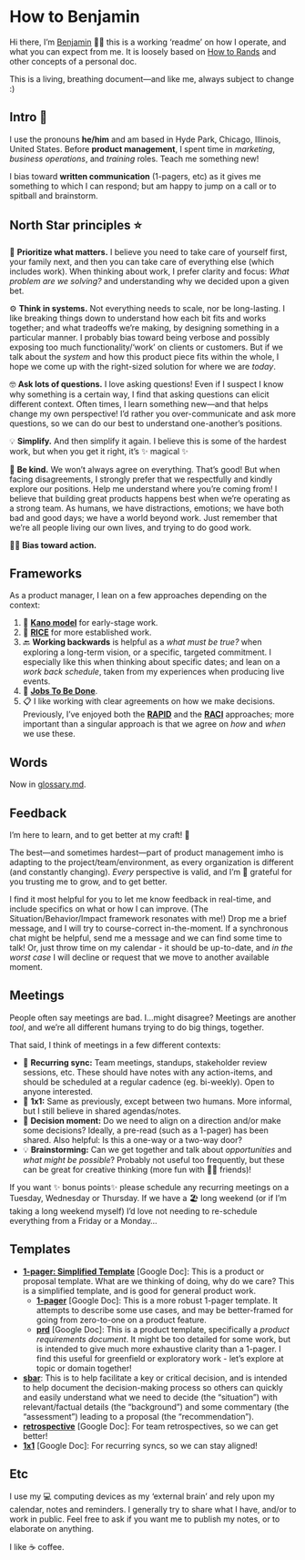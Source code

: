 # How to Benjamin

Hi there, I’m [Benjamin](https://benjaminchait.net/?utm_source=github-readme) 👨‍💻 this is a working ‘readme’ on how I operate, and what you can expect from me. It is loosely based on [How to Rands](https://randsinrepose.com/archives/how-to-rands/) and other concepts of a personal doc.

This is a living, breathing document—and like me, always subject to change :)

## Intro 👋

I use the pronouns **he/him** and am based in Hyde Park, Chicago, Illinois, United States. Before **product management**, I spent time in _marketing_, _business operations_, and _training_ roles. Teach me something new!

I bias toward **written communication** (1-pagers, etc) as it gives me something to which I can respond; but am happy to jump on a call or to spitball and brainstorm.

## North Star principles ⭐️

🥇 **Prioritize what matters.** I believe you need to take care of yourself first, your family next, and then you can take care of everything else (which includes work). When thinking about work, I prefer clarity and focus: _What problem are we solving?_ and understanding why we decided upon a given bet.

⚙️ **Think in systems.** Not everything needs to scale, nor be long-lasting. I like breaking things down to understand how each bit fits and works together; and what tradeoffs we’re making, by designing something in a particular manner. I probably bias toward being verbose and possibly exposing too much functionality/‘work’ on clients or customers. But if we talk about the _system_ and how this product piece fits within the whole, I hope we come up with the right-sized solution for where we are _today_.

🤓 **Ask lots of questions.** I love asking questions! Even if I suspect I know why something is a certain way, I find that asking questions can elicit different context. Often times, I learn something new—and that helps change my own perspective! I’d rather you over-communicate and ask more questions, so we can do our best to understand one-another’s positions.

💡 **Simplify.** And then simplify it again. I believe this is some of the hardest work, but when you get it right, it’s ✨ magical ✨

💛 **Be kind.** We won’t always agree on everything. That’s good! But when facing disagreements, I strongly prefer that we respectfully and kindly explore our positions. Help me understand where you’re coming from! I believe that building great products happens best when we’re operating as a strong team. As humans, we have distractions, emotions; we have both bad and good days; we have a world beyond work. Just remember that we’re all people living our own lives, and trying to do good work.

🏃‍♂️ **Bias toward action.**

## Frameworks

As a product manager, I lean on a few approaches depending on the context:
1. 🚀 **[Kano model](https://www.productplan.com/glossary/kano-model/)** for early-stage work.
2. 📄 **[RICE](https://www.intercom.com/blog/rice-simple-prioritization-for-product-managers/)** for more established work.
3. 🔙 **Working backwards** is helpful as a _what must be true?_ when exploring a long-term vision, or a specific, targeted commitment. I especially like this when thinking about specific dates; and lean on a _work back schedule_, taken from my experiences when producing live events.
4. 🧳 **[Jobs To Be Done](https://www.productplan.com/glossary/jobs-to-be-done-framework/)**.
5. 📋 I like working with clear agreements on how we make decisions. Previously, I’ve enjoyed both the **[RAPID](https://thinkinsights.net/strategy/rapid-decisions/)** and the **[RACI](https://racichart.org/the-raci-model/)** approaches; more important than a singular approach is that we agree on _how_ and _when_ we use these.

## Words

Now in [glossary.md](glossary.md).

## Feedback

I’m here to learn, and to get better at my craft! 🚀

The best—and sometimes hardest—part of product management imho is adapting to the project/team/environment, as every organization is different (and constantly changing). _Every_ perspective is valid, and I’m 🙏 grateful for you trusting me to grow, and to get better.

I find it most helpful for you to let me know feedback in real-time, and include specifics on what or how I can improve. (The Situation/Behavior/Impact framework resonates with me!) Drop me a brief message, and I will try to course-correct in-the-moment. If a synchronous chat might be helpful, send me a message and we can find some time to talk! Or, just throw time on my calendar - it should be up-to-date, and _in the worst case_ I will decline or request that we move to another available moment.

## Meetings

People often say meetings are bad. I…might disagree? Meetings are another _tool_, and we’re all different humans trying to do big things, together.

That said, I think of meetings in a few different contexts:
* 🔁 **Recurring sync:** Team meetings, standups, stakeholder review sessions, etc. These should have notes with any action-items, and should be scheduled at a regular cadence (eg. bi-weekly). Open to anyone interested.
* 🔂 **1x1:** Same as previously, except between two humans. More informal, but I still believe in shared agendas/notes.
* 🛑 **Decision moment:** Do we need to align on a direction and/or make some decisions? Ideally, a pre-read (such as a 1-pager) has been shared. Also helpful: Is this a one-way or a two-way door?
* 💡 **Brainstorming:** Can we get together and talk about _opportunities_ and _what might be possible_? Probably not useful too frequently, but these can be great for creative thinking (more fun with 👯‍♀️ friends)!

If you want ✨ bonus points✨ please schedule any recurring meetings on a Tuesday, Wednesday or Thursday. If we have a 🏖️ long weekend (or if I’m taking a long weekend myself) I’d love not needing to re-schedule everything from a Friday or a Monday…

## Templates

* **[1-pager: Simplified Template](https://docs.google.com/document/d/13HKQadel_o53zZZcjAKJhqxdsolFhUFj3NGlTWmsRZc/edit)** [Google Doc]: This is a product or proposal template. What are we thinking of doing, why do we care? This is a simplified template, and is good for general product work.
  * **[1-pager](https://docs.google.com/document/d/1Ng5s4EnvNUZSGcPQ-uoSRSKoJc_yN3kTefO7trwhemc/edit)** [Google Doc]: This is a more robust 1-pager template. It attempts to describe some use cases, and may be better-framed for going from zero-to-one on a product feature.
  * **[prd](https://docs.google.com/document/d/1S5ZnvgrE2KR8tfNqIlPw4p4Xu_xKfnVPEikL7fe5LwM/edit)** [Google Doc]: This is a product template, specifically a _product requirements document_. It might be too detailed for some work, but is intended to give much more exhaustive clarity than a 1-pager. I find this useful for greenfield or exploratory work - let’s explore at topic or domain together!
* **[sbar](templates/sbar.md)**: This is to help facilitate a key or critical decision, and is intended to help document the decision-making process so others can quickly and easily understand what we need to decide (the “situation”) with relevant/factual details (the “background”) and some commentary (the “assessment”) leading to a proposal (the “recommendation”).
* **[retrospective](https://docs.google.com/document/d/10EINucqdQNT_lQmgxRz57o1U_D13UaaYPhktIBgUkug/edit)** [Google Doc]: For team retrospectives, so we can get better!
* **[1x1](https://docs.google.com/document/d/1TE1RL0nYF5lhARhpYPDhX2uV2wIGzK3R8DZtYHfPXA8/edit)** [Google Doc]: For recurring syncs, so we can stay aligned!

## Etc

<!-- I love 🐶 [my pup](https://benjaminchait.net/about/lyra?utm_source=github-readme). I will close my laptop to take her for walks. When we get home, I’m happy to jump on again to review updates and whatnot. -->

I use my 💻 computing devices as my ‘external brain’ and rely upon my calendar, notes and reminders. I generally try to share what I have, and/or to work in public. Feel free to ask if you want me to publish my notes, or to elaborate on anything.

I like ☕️ coffee.
